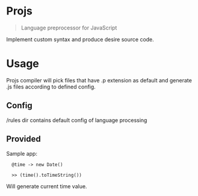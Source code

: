 # Projs

> Language preprocessor for JavaScript

Implement custom syntax and produce desire source code.

# Usage

Projs compiler will pick files that have .p extension as default and generate .js files according to defined config.

## Config

/rules dir contains default config of language processing

## Provided 

Sample app: 

```
  @time -> new Date()

  >> (time().toTimeString())
```

Will generate current time value.

